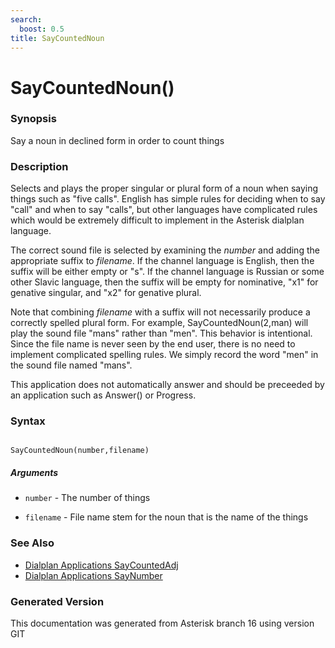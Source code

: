 ```yaml
---
search:
  boost: 0.5
title: SayCountedNoun
---
```


# SayCountedNoun()

### Synopsis

Say a noun in declined form in order to count things

### Description

Selects and plays the proper singular or plural form of a noun when saying things such as "five calls". English has simple rules for deciding when to say "call" and when to say "calls", but other languages have complicated rules which would be extremely difficult to implement in the Asterisk dialplan language.<br>

The correct sound file is selected by examining the _number_ and adding the appropriate suffix to _filename_. If the channel language is English, then the suffix will be either empty or "s". If the channel language is Russian or some other Slavic language, then the suffix will be empty for nominative, "x1" for genative singular, and "x2" for genative plural.<br>

Note that combining _filename_ with a suffix will not necessarily produce a correctly spelled plural form. For example, SayCountedNoun(2,man) will play the sound file "mans" rather than "men". This behavior is intentional. Since the file name is never seen by the end user, there is no need to implement complicated spelling rules. We simply record the word "men" in the sound file named "mans".<br>

This application does not automatically answer and should be preceeded by an application such as Answer() or Progress.<br>


### Syntax


```

SayCountedNoun(number,filename)
```
##### Arguments


* `number` - The number of things<br>

* `filename` - File name stem for the noun that is the name of the things<br>

### See Also

* [Dialplan Applications SayCountedAdj](/Asterisk_16_Documentation/API_Documentation/Dialplan_Applications/SayCountedAdj)
* [Dialplan Applications SayNumber](/Asterisk_16_Documentation/API_Documentation/Dialplan_Applications/SayNumber)


### Generated Version

This documentation was generated from Asterisk branch 16 using version GIT 